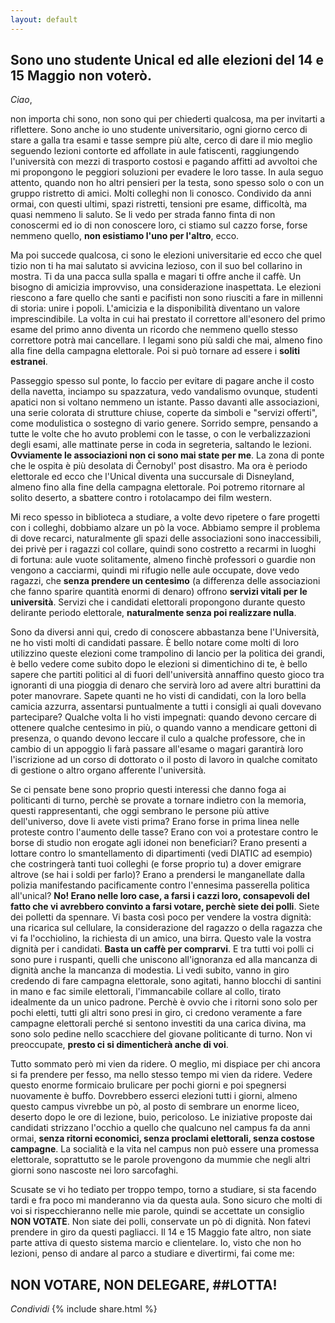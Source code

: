 ```yaml
---
layout: default
---
```


## Sono uno studente Unical ed alle elezioni del 14 e 15 Maggio non voterò.

_Ciao_,

non importa chi sono, non sono qui per chiederti qualcosa, ma per invitarti a riflettere. Sono anche io uno studente universitario, ogni giorno cerco di stare a galla tra esami e tasse sempre più alte, cerco di dare il mio meglio seguendo lezioni contorte ed affollate in aule fatiscenti, raggiungendo l'università con mezzi di trasporto costosi e pagando affitti ad avvoltoi che mi propongono le peggiori soluzioni per evadere le loro tasse. In aula seguo attento, quando non ho altri pensieri per la testa, sono spesso solo o con un gruppo ristretto di amici. Molti colleghi non li conosco. Condivido da anni ormai, con questi ultimi, spazi ristretti, tensioni pre esame, difficoltà, ma quasi nemmeno li saluto. Se li vedo per strada fanno finta di non conoscermi ed io di non conoscere loro, ci stiamo sul cazzo forse, forse nemmeno quello, **non esistiamo l'uno per l'altro**, ecco.

Ma poi succede qualcosa, ci sono le elezioni universitarie ed ecco che quel tizio non ti ha mai salutato si avvicina lezioso, con il suo bel collarino in mostra. Ti da una pacca sulla spalla e magari ti offre anche il caffè. Un bisogno di amicizia improvviso, una considerazione inaspettata. Le elezioni riescono a fare quello che santi e pacifisti non sono riusciti a fare in millenni di storia: unire i popoli. L'amicizia e la disponibilità diventano un valore imprescindibile. La volta in cui hai prestato il correttore all'esonero del primo esame del primo anno diventa un ricordo che nemmeno quello stesso correttore potrà mai cancellare. I legami sono più saldi che mai, almeno fino alla fine della campagna elettorale. Poi si può tornare ad essere i **soliti estranei**.

Passeggio spesso sul ponte, lo faccio per evitare di pagare anche il costo della navetta, inciampo su spazzatura, vedo vandalismo ovunque, studenti apatici non si voltano nemmeno un istante. Passo davanti alle associazioni, una serie colorata di strutture chiuse, coperte da simboli e "servizi offerti", come modulistica o sostegno di vario genere. Sorrido sempre, pensando a tutte le volte che ho avuto problemi con le tasse, o con le verbalizzazioni degli esami, alle mattinate perse in coda in segreteria, saltando le lezioni. **Ovviamente le associazioni non ci sono mai state per me**. La zona di ponte che le ospita è più desolata di Černobyl' post disastro. Ma ora è periodo elettorale ed ecco che l'Unical diventa una succursale di Disneyland, almeno fino alla fine della campagna elettorale. Poi potremo ritornare al solito deserto, a sbattere contro i rotolacampo dei film western.

Mi reco spesso in biblioteca a studiare, a volte devo ripetere o fare progetti con i colleghi, dobbiamo alzare un pò la voce. Abbiamo sempre il problema di dove recarci, naturalmente gli spazi delle associazioni sono inaccessibili, dei privè per i ragazzi col collare, quindi sono costretto a recarmi in luoghi di fortuna: aule vuote solitamente, almeno finchè professori o guardie non vengono a cacciarmi, quindi mi rifugio nelle aule occupate, dove vedo ragazzi, che **senza prendere un centesimo** (a differenza delle associazioni che fanno sparire quantità enormi di denaro) offrono **servizi vitali per le università**. Servizi che i candidati elettorali propongono durante questo delirante periodo elettorale, **naturalmente senza poi realizzare nulla**.

Sono da diversi anni qui, credo di conoscere abbastanza bene l'Università, ne ho visti molti di candidati passare. È bello notare come molti di loro utilizzino queste elezioni come trampolino di lancio per la politica dei grandi, è bello vedere come subito dopo le elezioni si dimentichino di te, è bello sapere che partiti politici al di fuori dell'università annaffino questo gioco tra ignoranti di una pioggia di denaro che servirà loro ad avere altri burattini da poter manovrare. Sapete quanti ne ho visti di candidati, con la loro bella camicia azzurra, assentarsi puntualmente a tutti i consigli ai quali dovevano partecipare? Qualche volta li ho visti impegnati: quando devono cercare di ottenere qualche centesimo in più, o quando vanno a mendicare gettoni di presenza, o quando devono leccare il culo a qualche professore, che in cambio di un appoggio li farà passare all'esame o magari garantirà loro l'iscrizione ad un corso di dottorato o il posto di lavoro in qualche comitato di gestione o altro organo afferente l'università.

Se ci pensate bene sono proprio questi interessi che danno foga ai politicanti di turno, perchè se provate a tornare indietro con la memoria, questi rappresentanti, che oggi sembrano le persone più attive dell'universo, dove li avete visti prima? Erano forse in prima linea nelle proteste contro l'aumento delle tasse? Erano con voi a protestare contro le borse di studio non erogate agli idonei non beneficiari? Erano presenti a lottare contro lo smantellamento di dipartimenti (vedi DIATIC ad esempio) che costringerà tanti tuoi colleghi (e forse proprio tu) a dover emigrare altrove (se hai i soldi per farlo)? Erano a prendersi le manganellate dalla polizia manifestando pacificamente contro l'ennesima passerella politica all'unical? **No! Erano nelle loro case, a farsi i cazzi loro, consapevoli del fatto che vi avrebbero convinto a farsi votare, perchè siete dei polli**. Siete dei polletti da spennare. Vi basta così poco per vendere la vostra dignità: una ricarica sul cellulare, la considerazione del ragazzo o della ragazza che vi fa l'occhiolino, la richiesta di un amico, una birra. Questo vale la vostra dignità per i candidati. **Basta un caffè per comprarvi**. E tra tutti voi polli ci sono pure i ruspanti, quelli che uniscono all'ignoranza ed alla mancanza di dignità anche la mancanza di modestia. Li vedi subito, vanno in giro credendo di fare campagna elettorale, sono agitati, hanno blocchi di santini in mano e fac simile elettorali, l'immancabile collare al collo, tirato idealmente da un unico padrone. Perchè è ovvio che i ritorni sono solo per pochi eletti, tutti gli altri sono presi in giro, ci credono veramente a fare campagne elettorali perché si sentono investiti da una carica divina, ma sono solo pedine nello scacchiere del giovane politicante di turno. Non vi preoccupate, **presto ci si dimenticherà anche di voi**.

Tutto sommato però mi vien da ridere. O meglio, mi dispiace per chi ancora si fa prendere per fesso, ma nello stesso tempo mi vien da ridere. Vedere questo enorme formicaio brulicare per pochi giorni e poi spegnersi nuovamente è buffo. Dovrebbero esserci elezioni tutti i giorni, almeno questo campus vivrebbe un pò, al posto di sembrare un enorme liceo, deserto dopo le ore di lezione, buio, pericoloso. Le iniziative proposte dai candidati strizzano l'occhio a quello che qualcuno nel campus fa da anni ormai, **senza ritorni economici, senza proclami elettorali, senza costose campagne**. La socialità e la vita nel campus non può essere una promessa elettorale, soprattutto se le parole provengono da mummie che negli altri giorni sono nascoste nei loro sarcofaghi.

Scusate se vi ho tediato per troppo tempo, torno a studiare, si sta facendo tardi e fra poco mi manderanno via da questa aula. Sono sicuro che molti di voi si rispecchieranno nelle mie parole, quindi se accettate un consiglio **NON VOTATE**. Non siate dei polli, conservate un pò di dignità. Non fatevi prendere in giro da questi pagliacci. Il 14 e 15 Maggio fate altro, non siate parte attiva di questo sistema marcio e clientelare. Io, visto che non ho lezioni, penso di andare al parco a studiare e divertirmi, fai come me:
## NON VOTARE, NON DELEGARE, ##LOTTA!


_Condividi_
{% include share.html %}

